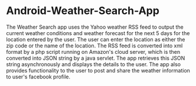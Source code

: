 Android-Weather-Search-App
==========================

The Weather Search app uses the Yahoo weather RSS feed to output the current weather conditions and weather forecast for the next 5 days
for the location entered by the user. The user can enter the location as either the zip code or the name of the location.
The RSS feed is converted into xml format by a php script running on Amazon's cloud server, which is then converted into 
JSON string by a java servlet. The app retrieves this JSON string asynchronously and displays the details to the user.
The app also provides functionality to the user to post and share the weather information to user's facebook profile.
